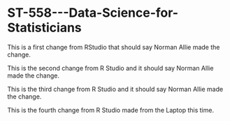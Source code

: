 # ST-558---Data-Science-for-Statisticians

This is a first change from RStudio that should say Norman Allie made the change. 

This is the second change from R Studio and it should say Norman Allie made the change.

This is the third change from R Studio and it should say Norman Allie made the change.

This is the fourth change from R Studio made from the Laptop this time.